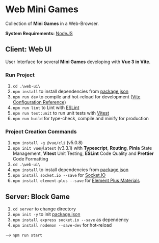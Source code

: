 # Web Mini Games

Collection of __Mini Games__ in a Web-Browser.

__System Requirements:__ [NodeJS](https://nodejs.org/en/download/)

## Client: Web UI

User Interface for several __Mini Games__ developing with __Vue 3 in Vite__.

### Run Project

1. `cd .\web-ui\`
2. `npm install` to install dependencies from [package.json](web-ui/package.json)
3. `npm run dev` to compile and hot-reload for development ([Vite Configuration Reference](https://vitejs.dev/config/))
4. `npm run lint` to Lint with [ESLint](https://eslint.org/)
5. `npm run test:unit` to run unit tests with [Vitest](https://vitest.dev/)
6. `npm run build` for type-check, compile and minify for production

### Project Creation Commands

1. `npm install -g @vue/cli` (v5.0.8)
2. `npm init vue@latest` (v3.3.1) with __Typescript__, __Routing__, __Pinia__ State Management, __Vitest__ Unit Testing,
   __ESLint__ Code Quality and __Prettier__ Code Formatting
3. `cd .\web-ui\`
4. `npm install` to install dependencies from [package.json](web-ui/package.json)
5. `npm install socket.io --save` for [Socket.IO](https://socket.io/get-started/)
6. `npm install element-plus --save` for [Element Plus Materials](https://element-plus.org/en-US/component/button.html)

## Server: Block Game

1. `cd server` to change directory
2. `npm init -y` to init [package.json](server-block-game/package.json)
3. `npm install express socket.io --save` as dependency
4. `npm install nodemon --save-dev` for hot-reload

--> `npm run start`
